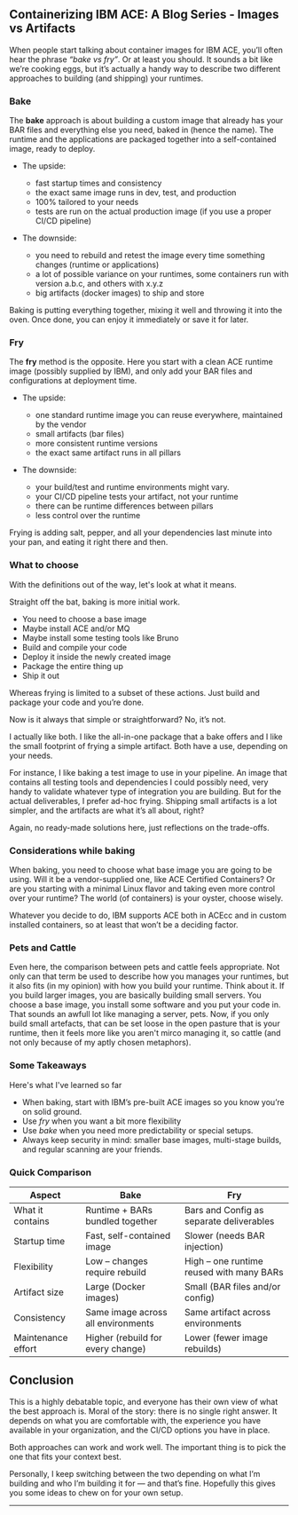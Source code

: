 ## Containerizing IBM ACE: A Blog Series - Images vs Artifacts

When people start talking about container images for IBM ACE, you’ll often hear the phrase *“bake vs fry”*. Or at least you should. It sounds a bit like we’re cooking eggs, but it’s actually a handy way to describe two different approaches to building (and shipping) your runtimes.

### Bake

The **bake** approach is about building a custom image that already has your BAR files and everything else you need, baked in (hence the name). The runtime and the applications are packaged together into a self-contained image, ready to deploy.

* The upside:

    * fast startup times and consistency
    * the exact same image runs in dev, test, and production
    * 100% tailored to your needs
    * tests are run on the actual production image (if you use a proper CI/CD pipeline)
* The downside:

    * you need to rebuild and retest the image every time something changes (runtime or applications)
    * a lot of possible variance on your runtimes, some containers run with version a.b.c, and others with x.y.z
    * big artifacts (docker images) to ship and store

Baking is putting everything together, mixing it well and throwing it into the oven. Once done, you can enjoy it immediately or save it for later.

### Fry

The **fry** method is the opposite. Here you start with a clean ACE runtime image (possibly supplied by IBM), and only add your BAR files and configurations at deployment time.

* The upside:

    * one standard runtime image you can reuse everywhere, maintained by the vendor
    * small artifacts (bar files)
    * more consistent runtime versions
    * the exact same artifact runs in all pillars
* The downside:

    * your build/test and runtime environments might vary.
    * your CI/CD pipeline tests your artifact, not your runtime
    * there can be runtime differences between pillars
    * less control over the runtime

Frying is adding salt, pepper, and all your dependencies last minute into your pan, and eating it right there and then.

### What to choose

With the definitions out of the way, let's look at what it means.

Straight off the bat, baking is more initial work.

* You need to choose a base image
* Maybe install ACE and/or MQ
* Maybe install some testing tools like Bruno
* Build and compile your code
* Deploy it inside the newly created image
* Package the entire thing up
* Ship it out

Whereas frying is limited to a subset of these actions. Just build and package your code and you’re done.

Now is it always that simple or straightforward? No, it’s not.

I actually like both. I like the all-in-one package that a bake offers and I like the small footprint of frying a simple artifact. Both have a use, depending on your needs.

For instance, I like baking a test image to use in your pipeline. An image that contains all testing tools and dependencies I could possibly need, very handy to validate whatever type of integration you are building. But for the actual deliverables, I prefer ad-hoc frying. Shipping small artifacts is a lot simpler, and the artifacts are what it’s all about, right?

Again, no ready-made solutions here, just reflections on the trade-offs.

### Considerations while baking

When baking, you need to choose what base image you are going to be using. Will it be a vendor-supplied one, like ACE Certified Containers? Or are you starting with a minimal Linux flavor and taking even more control over your runtime? The world (of containers) is your oyster, choose wisely.

Whatever you decide to do, IBM supports ACE both in ACEcc and in custom installed containers, so at least that won’t be a deciding factor.


### Pets and Cattle

Even here, the comparison between pets and cattle feels appropriate. Not only can that term be used to describe how you manages your runtimes, but it also fits (in my opinion) with how you build your runtime.
Think about it. If you build larger images, you are basically building small servers. You choose a base image, you install some software and you put your code in. That sounds an awfull lot like managing a server, pets.
Now, if you only build small artefacts, that can be set loose in the open pasture that is your runtime, then it feels more like you aren't mirco managing it, so cattle (and not only because of my aptly chosen metaphors).

### Some Takeaways

Here's what I've learned so far

* When baking, start with IBM’s pre-built ACE images so you know you’re on solid ground.
* Use *fry* when you want a bit more flexibility
* Use *bake* when you need more predictability or special setups.
* Always keep security in mind: smaller base images, multi-stage builds, and regular scanning are your friends.

### Quick Comparison

| Aspect             | Bake                               | Fry                                      |
| ------------------ | ---------------------------------- | ---------------------------------------- |
| What it contains   | Runtime + BARs bundled together    | Bars and Config as separate deliverables |
| Startup time       | Fast, self-contained image         | Slower (needs BAR injection)             |
| Flexibility        | Low – changes require rebuild      | High – one runtime reused with many BARs |
| Artifact size      | Large (Docker images)              | Small (BAR files and/or config)          |
| Consistency        | Same image across all environments | Same artifact across environments        |
| Maintenance effort | Higher (rebuild for every change)  | Lower (fewer image rebuilds)             |

## Conclusion

This is a highly debatable topic, and everyone has their own view of what the best approach is. Moral of the story: there is no single right answer. It depends on what you are comfortable with, the experience you have available in your organization, and the CI/CD options you have in place.

Both approaches can work and work well. The important thing is to pick the one that fits your context best.

Personally, I keep switching between the two depending on what I’m building and who I’m building it for — and that’s fine. Hopefully this gives you some ideas to chew on for your own setup.
****